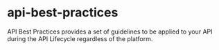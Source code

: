 api-best-practices
==================

API Best Practices provides a set of guidelines to be applied to your API during the API Lifecycle regardless of the platform.
